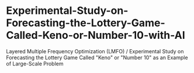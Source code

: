 # Experimental-Study-on-Forecasting-the-Lottery-Game-Called-Keno-or-Number-10-with-AI
Layered Multiple Frequency Optimization (LMFO) / Experimental Study on Forecasting the Lottery Game Called "Keno" or "Number 10" as an Example of Large-Scale Problem
